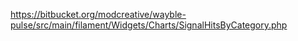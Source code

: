 https://bitbucket.org/modcreative/wayble-pulse/src/main/filament/Widgets/Charts/SignalHitsByCategory.php
